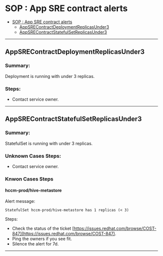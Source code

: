# SOP : App SRE contract alerts

<!-- TOC depthTo:2 -->

- [SOP : App SRE contract alerts](#sop--app-sre-contract-alerts)
    - [AppSREContractDeploymentReplicasUnder3](#appsrecontractdeploymentreplicasunder3)
    - [AppSREContractStatefulSetReplicasUnder3](#appsrecontractstatefulsetreplicasunder3)

<!-- /TOC -->

---

## AppSREContractDeploymentReplicasUnder3

### Summary:

Deployment is running with under 3 replicas.

### Steps:

- Contact service owner.

---

## AppSREContractStatefulSetReplicasUnder3

### Summary:

StatefulSet is running with under 3 replicas.

### Unknown Cases Steps:

- Contact service owner.

### Knwon Cases Steps

#### hccm-prod/hive-metastore

Alert message:

```
StatefulSet hccm-prod/hive-metastore has 1 replicas (< 3)
```

Steps:

* Check the status of the ticket [https://issues.redhat.com/browse/COST-847](https://issues.redhat.com/browse/COST-847).
* Ping the owners if you see fit.
* Silence the alert for 7d.

---
